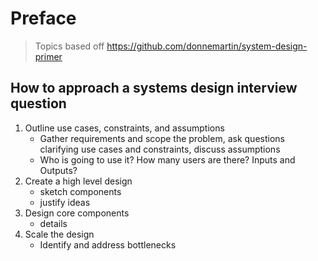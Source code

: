 # Preface

> Topics based off https://github.com/donnemartin/system-design-primer

## How to approach a systems design interview question

1. Outline use cases, constraints, and assumptions
    - Gather requirements and scope the problem, ask questions clarifying use cases and constraints, discuss assumptions
    - Who is going to use it? How many users are there? Inputs and Outputs?
2. Create a high level design
    - sketch components
    - justify ideas
3. Design core components
    - details
4. Scale the design
    - Identify and address bottlenecks

    


